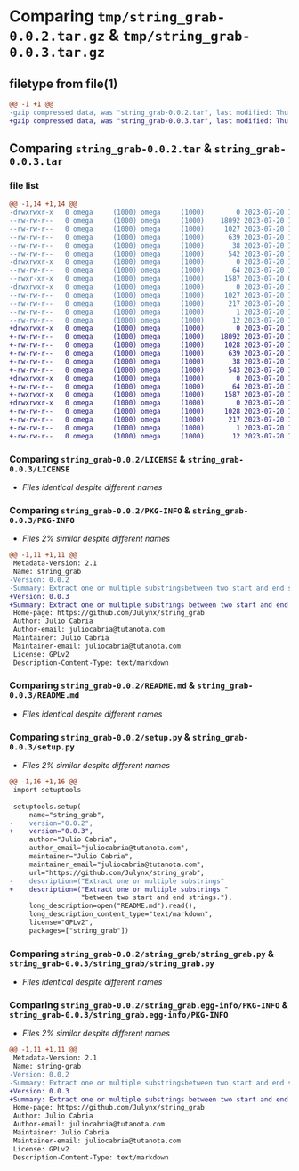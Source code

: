 # Comparing `tmp/string_grab-0.0.2.tar.gz` & `tmp/string_grab-0.0.3.tar.gz`

## filetype from file(1)

```diff
@@ -1 +1 @@
-gzip compressed data, was "string_grab-0.0.2.tar", last modified: Thu Jul 20 10:54:27 2023, max compression
+gzip compressed data, was "string_grab-0.0.3.tar", last modified: Thu Jul 20 11:01:35 2023, max compression
```

## Comparing `string_grab-0.0.2.tar` & `string_grab-0.0.3.tar`

### file list

```diff
@@ -1,14 +1,14 @@
-drwxrwxr-x   0 omega     (1000) omega     (1000)        0 2023-07-20 10:54:27.878491 string_grab-0.0.2/
--rw-rw-r--   0 omega     (1000) omega     (1000)    18092 2023-07-20 10:30:29.000000 string_grab-0.0.2/LICENSE
--rw-rw-r--   0 omega     (1000) omega     (1000)     1027 2023-07-20 10:54:27.878491 string_grab-0.0.2/PKG-INFO
--rw-rw-r--   0 omega     (1000) omega     (1000)      639 2023-07-20 10:49:37.000000 string_grab-0.0.2/README.md
--rw-rw-r--   0 omega     (1000) omega     (1000)       38 2023-07-20 10:54:27.878491 string_grab-0.0.2/setup.cfg
--rw-rw-r--   0 omega     (1000) omega     (1000)      542 2023-07-20 10:54:15.000000 string_grab-0.0.2/setup.py
-drwxrwxr-x   0 omega     (1000) omega     (1000)        0 2023-07-20 10:54:27.874491 string_grab-0.0.2/string_grab/
--rw-rw-r--   0 omega     (1000) omega     (1000)       64 2023-07-20 10:23:26.000000 string_grab-0.0.2/string_grab/__init__.py
--rwxr-xr-x   0 omega     (1000) omega     (1000)     1587 2023-07-20 09:48:59.000000 string_grab-0.0.2/string_grab/string_grab.py
-drwxrwxr-x   0 omega     (1000) omega     (1000)        0 2023-07-20 10:54:27.878491 string_grab-0.0.2/string_grab.egg-info/
--rw-rw-r--   0 omega     (1000) omega     (1000)     1027 2023-07-20 10:54:27.000000 string_grab-0.0.2/string_grab.egg-info/PKG-INFO
--rw-rw-r--   0 omega     (1000) omega     (1000)      217 2023-07-20 10:54:27.000000 string_grab-0.0.2/string_grab.egg-info/SOURCES.txt
--rw-rw-r--   0 omega     (1000) omega     (1000)        1 2023-07-20 10:54:27.000000 string_grab-0.0.2/string_grab.egg-info/dependency_links.txt
--rw-rw-r--   0 omega     (1000) omega     (1000)       12 2023-07-20 10:54:27.000000 string_grab-0.0.2/string_grab.egg-info/top_level.txt
+drwxrwxr-x   0 omega     (1000) omega     (1000)        0 2023-07-20 11:01:35.226476 string_grab-0.0.3/
+-rw-rw-r--   0 omega     (1000) omega     (1000)    18092 2023-07-20 11:00:34.000000 string_grab-0.0.3/LICENSE
+-rw-rw-r--   0 omega     (1000) omega     (1000)     1028 2023-07-20 11:01:35.226476 string_grab-0.0.3/PKG-INFO
+-rw-rw-r--   0 omega     (1000) omega     (1000)      639 2023-07-20 11:00:34.000000 string_grab-0.0.3/README.md
+-rw-rw-r--   0 omega     (1000) omega     (1000)       38 2023-07-20 11:01:35.226476 string_grab-0.0.3/setup.cfg
+-rw-rw-r--   0 omega     (1000) omega     (1000)      543 2023-07-20 11:00:56.000000 string_grab-0.0.3/setup.py
+drwxrwxr-x   0 omega     (1000) omega     (1000)        0 2023-07-20 11:01:35.226476 string_grab-0.0.3/string_grab/
+-rw-rw-r--   0 omega     (1000) omega     (1000)       64 2023-07-20 11:00:34.000000 string_grab-0.0.3/string_grab/__init__.py
+-rwxrwxr-x   0 omega     (1000) omega     (1000)     1587 2023-07-20 11:00:34.000000 string_grab-0.0.3/string_grab/string_grab.py
+drwxrwxr-x   0 omega     (1000) omega     (1000)        0 2023-07-20 11:01:35.226476 string_grab-0.0.3/string_grab.egg-info/
+-rw-rw-r--   0 omega     (1000) omega     (1000)     1028 2023-07-20 11:01:35.000000 string_grab-0.0.3/string_grab.egg-info/PKG-INFO
+-rw-rw-r--   0 omega     (1000) omega     (1000)      217 2023-07-20 11:01:35.000000 string_grab-0.0.3/string_grab.egg-info/SOURCES.txt
+-rw-rw-r--   0 omega     (1000) omega     (1000)        1 2023-07-20 11:01:35.000000 string_grab-0.0.3/string_grab.egg-info/dependency_links.txt
+-rw-rw-r--   0 omega     (1000) omega     (1000)       12 2023-07-20 11:01:35.000000 string_grab-0.0.3/string_grab.egg-info/top_level.txt
```

### Comparing `string_grab-0.0.2/LICENSE` & `string_grab-0.0.3/LICENSE`

 * *Files identical despite different names*

### Comparing `string_grab-0.0.2/PKG-INFO` & `string_grab-0.0.3/PKG-INFO`

 * *Files 2% similar despite different names*

```diff
@@ -1,11 +1,11 @@
 Metadata-Version: 2.1
 Name: string_grab
-Version: 0.0.2
-Summary: Extract one or multiple substringsbetween two start and end strings.
+Version: 0.0.3
+Summary: Extract one or multiple substrings between two start and end strings.
 Home-page: https://github.com/Julynx/string_grab
 Author: Julio Cabria
 Author-email: juliocabria@tutanota.com
 Maintainer: Julio Cabria
 Maintainer-email: juliocabria@tutanota.com
 License: GPLv2
 Description-Content-Type: text/markdown
```

### Comparing `string_grab-0.0.2/README.md` & `string_grab-0.0.3/README.md`

 * *Files identical despite different names*

### Comparing `string_grab-0.0.2/setup.py` & `string_grab-0.0.3/setup.py`

 * *Files 2% similar despite different names*

```diff
@@ -1,16 +1,16 @@
 import setuptools
 
 setuptools.setup(
     name="string_grab",
-    version="0.0.2",
+    version="0.0.3",
     author="Julio Cabria",
     author_email="juliocabria@tutanota.com",
     maintainer="Julio Cabria",
     maintainer_email="juliocabria@tutanota.com",
     url="https://github.com/Julynx/string_grab",
-    description=("Extract one or multiple substrings"
+    description=("Extract one or multiple substrings "
                  "between two start and end strings."),
     long_description=open("README.md").read(),
     long_description_content_type="text/markdown",
     license="GPLv2",
     packages=["string_grab"])
```

### Comparing `string_grab-0.0.2/string_grab/string_grab.py` & `string_grab-0.0.3/string_grab/string_grab.py`

 * *Files identical despite different names*

### Comparing `string_grab-0.0.2/string_grab.egg-info/PKG-INFO` & `string_grab-0.0.3/string_grab.egg-info/PKG-INFO`

 * *Files 2% similar despite different names*

```diff
@@ -1,11 +1,11 @@
 Metadata-Version: 2.1
 Name: string-grab
-Version: 0.0.2
-Summary: Extract one or multiple substringsbetween two start and end strings.
+Version: 0.0.3
+Summary: Extract one or multiple substrings between two start and end strings.
 Home-page: https://github.com/Julynx/string_grab
 Author: Julio Cabria
 Author-email: juliocabria@tutanota.com
 Maintainer: Julio Cabria
 Maintainer-email: juliocabria@tutanota.com
 License: GPLv2
 Description-Content-Type: text/markdown
```

